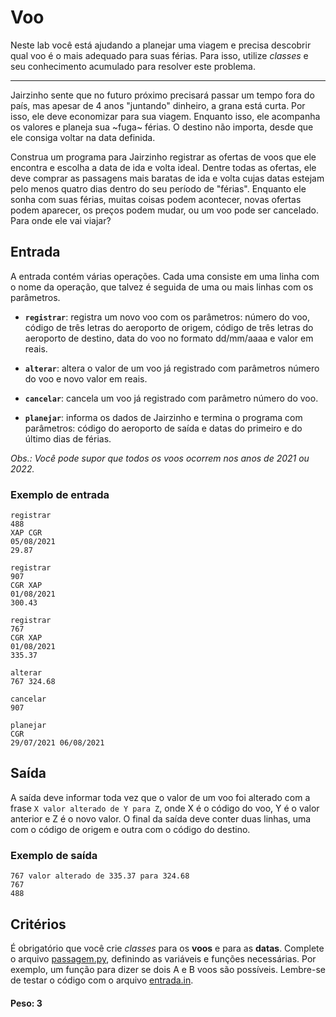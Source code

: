 # Voo

Neste lab você está ajudando a planejar uma viagem e precisa descobrir qual voo é o mais adequado para suas férias. Para isso, utilize *classes* e seu conhecimento acumulado para resolver este problema.

---

Jairzinho sente que no futuro próximo precisará passar um tempo fora do país, mas apesar de 4 anos "juntando" dinheiro, a grana está curta. Por isso, ele deve economizar para sua viagem. Enquanto isso, ele acompanha os valores e planeja sua ~fuga~ férias. O destino não importa, desde que ele consiga voltar na data definida.

Construa um programa para Jairzinho registrar as ofertas de voos que ele encontra e escolha a data de ida e volta ideal. Dentre todas as ofertas, ele deve comprar as passagens mais baratas de ida e volta cujas datas estejam pelo menos quatro dias dentro do seu período de "férias". Enquanto ele sonha com suas férias, muitas coisas podem acontecer, novas ofertas podem aparecer, os preços podem mudar, ou um voo pode ser cancelado. Para onde ele vai viajar?

## Entrada

A entrada contém várias operações. Cada uma consiste em uma linha com o nome da operação, que talvez é seguida de uma ou mais linhas com os parâmetros.

* **`registrar`**: registra um novo voo com os parâmetros: número do voo, código de três letras do aeroporto de origem, código de três letras do aeroporto de destino, data do voo no formato dd/mm/aaaa e valor em reais.

* **`alterar`**: altera o valor de um voo já registrado com parâmetros número do voo e novo valor em reais.

* **`cancelar`**: cancela um voo já registrado com parâmetro número do voo.

* **`planejar`**: informa os dados de Jairzinho e termina o programa com parâmetros: código do aeroporto de saída e datas do primeiro e do último dias de férias.

*Obs.: Você pode supor que todos os voos ocorrem nos anos de 2021 ou 2022.*

### Exemplo de entrada

```
registrar
488
XAP CGR
05/08/2021
29.87

registrar
907
CGR XAP
01/08/2021
300.43

registrar
767
CGR XAP
01/08/2021
335.37

alterar
767 324.68

cancelar
907

planejar
CGR
29/07/2021 06/08/2021
```

## Saída

A saída deve informar toda vez que o valor de um voo foi alterado com a frase `X valor alterado de Y para Z`, onde X é o código do voo, Y é o valor anterior e Z é o novo valor. O final da saída deve conter duas linhas, uma com o código de origem e outra com o código do destino.

### Exemplo de saída

```
767 valor alterado de 335.37 para 324.68
767
488
```


## Critérios

É obrigatório que você crie *classes* para os **voos** e para as **datas**. Complete o arquivo [passagem.py](./passagem.py), definindo as variáveis e funções necessárias. Por exemplo, um função para dizer se dois A e B voos são possíveis. Lembre-se de testar o código com o arquivo [entrada.in](./entrada.in).

#### Peso: 3
